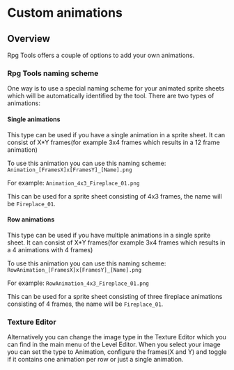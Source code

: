 # Custom animations

## Overview
Rpg Tools offers a couple of options to add your own animations.

### Rpg Tools naming scheme
One way is to use a special naming scheme for your animated sprite sheets which will be automatically identified by the tool.
There are two types of animations:

#### Single animations

This type can be used if you have a single animation in a sprite sheet.
It can consist of X*Y frames(for example 3x4 frames which results in a 12 frame animation)

To use this animation you can use this naming scheme:
`Animation_[FramesX]x[FramesY]_[Name].png`

For example:
`Animation_4x3_Fireplace_01.png`

This can be used for a sprite sheet consisting of 4x3 frames, the name will be `Fireplace_01`.

#### Row animations

This type can be used if you have multiple animations in a single sprite sheet.
It can consist of X*Y frames(for example 3x4 frames which results in a 4 animations with 4 frames)

To use this animation you can use this naming scheme:
`RowAnimation_[FramesX]x[FramesY]_[Name].png`

For example:
`RowAnimation_4x3_Fireplace_01.png`

This can be used for a sprite sheet consisting of three fireplace animations consisting of 4 frames, the name will be `Fireplace_01`.

### Texture Editor
Alternatively you can change the image type in the Texture Editor which you can find in the main menu of the Level Editor.
When you select your image you can set the type to Animation, configure the frames(X and Y) and toggle if it contains one animation per row or just a single animation.
